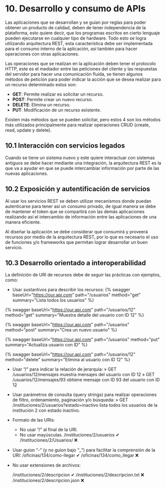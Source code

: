 # 10. Desarrollo y consumo de APIs

Las aplicaciones que se desarrollan y se guían por reglas para poder obtener un producto de calidad, deben de tener independencia de la plataforma, esto quiere decir, que los programas escritos en cierto lenguaje pueden ejecutarse en cualquier tipo de hardware. Todo esto se logra utilizando arquitectura REST, esta característica debe ser implementada para el consumo interno de la aplicación, así también para hacer operaciones con otras aplicaciones.

Las operaciones que se realizan en la aplicación deben tener el protocolo HTTP, este es el mediador entre las peticiones del cliente y las respuestas del servidor para hacer una comunicación fluida, se tienen algunos métodos de petición para poder indicar la acción que se desea realizar para un recurso determinado estos son: 

- **GET**: Permite realizar es solicitar un recurso.
- **POST**: Permite crear un nuevo recurso.
- **DELETE**: Elimina un recurso.
- **PUT**: Modificación de un recurso existente.

Existen más métodos que se pueden solicitar, pero estos 4 son los métodos más utilizados principalmente para realizar operaciones CRUD (create, read, update y delete).

## 10.1 Interacción con servicios legados

Cuando se tiene un sistema nuevo y este quiere interactuar con sistemas antiguos se debe hacer mediante una integración, la arquitectura REST es la que va a ayudar en que se puede intercambiar información por parte de las nuevas aplicaciones.

## 10.2 Exposición y autentificación de servicios

Al usar los servicios REST se deben utilizar mecanismos donde puedan autenticarse para tener así un consumo privado, de igual manera se debe de mantener el token que se compartirá con las demás aplicaciones realizando así el intercambio de información entre las aplicaciones de una manera eficiente.

Al diseñar la aplicación se debe considerar que consumirá y proveerá recursos por medio de la arquitectura REST, por lo que es necesario el uso de funciones y/o frameworks que permitan lograr desarrollar un buen servicio.

## 10.3 Desarrollo orientado a interoperabilidad

La definición de URI de recursos debe de seguir las prácticas con ejemplos, como:

- Usar sustantivos para describir los recursos:
{% swagger baseUrl="https://our.api.com" path="/usuarios" method="get" summary="Lista todos los usuarios" %}

{% swagger baseUrl="https://our.api.com" path="/usuarios/12" method="get" summary="Muestra detalle del usuario con ID 12" %}

{% swagger baseUrl="https://our.api.com" path="/usuarios" method="post" summary="Crea un nuevo usuario" %}

{% swagger baseUrl="https://our.api.com" path="/usuarios" method="put" summary="Actualiza usuario con ID" %}

{% swagger baseUrl="https://our.api.com" path="/usuarios/12" method="delete" summary="Elimina al usuario con ID 12" %}

    
- Usar “/” para indicar la relación de jerarquía:
» GET /usuarios/12/mensajes muestra mensajes del usuario con ID 12
» GET /usuarios/12/mensajes/93 obtiene mensaje con ID 93 del usuario con ID 12

- Usar parámetros de consulta (query strings) para realizar operaciones de filtro, ordenamiento, paginación y/o búsqueda:
    » GET /instituciones/2/usuarios?estado=inactivo lista todos los usuarios de la institución 2 con estado inactivo.
    
- Formato de las URIs:
    * No usar “/” al final de la URI.
    * No usar mayúsculas.
    /instituciones/2/usuarios ✔
    /Instituciones/2/Usuarios/ ❌
    
- Usar guion “-” (y no guion bajo “_”) para facilitar la comprensión de la URI:
/oficinas/134/como-llegar ✔
/oficinas/134/como_llegar ❌
- No usar extensiones de archivos:
    
    /instituciones/2/descripcion ✔
    /instituciones/2/descripcion.txt ❌
    /instituciones/2/descripcion.json ❌